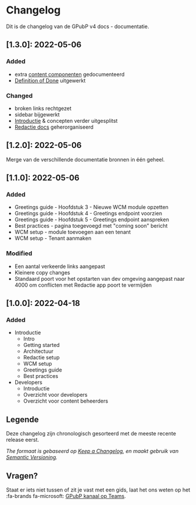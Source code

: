# Changelog

Dit is de changelog van de GPubP v4 docs - documentatie. 

## [1.3.0]: 2022-05-06
### Added
- extra [content componenten](/redactie/content/inrichten-cc) gedocumenteerd
- [Definition of Done](/modules/content/oplevering/dod) uitgewerkt

### Changed
- broken links rechtgezet
- sidebar bijgewerkt
- [Introductie](/common/content/intro) & concepten verder uitgesplitst
- [Redactie docs](/redactie/README) geherorganiseerd

## [1.2.0]: 2022-05-06

Merge van de verschillende documentatie bronnen in één geheel.

## [1.1.0]: 2022-05-06

### Added
 - Greetings guide - Hoofdstuk 3 - Nieuwe WCM module opzetten
 - Greetings guide - Hoofdstuk 4 - Greetings endpoint voorzien
 - Greetings guide - Hoofdstuk 5 - Greetings endpoint aanspreken
 - Best practices - pagina toegevoegd met "coming soon" bericht
 - WCM setup - module toevoegen aan een tenant
 - WCM setup - Tenant aanmaken

### Modified
 - Een aantal verkeerde links aangepast
 - Kleinere copy changes
 - Standaard poort voor het opstarten van dev omgeving aangepast naar 4000 om conflicten met Redactie app poort te vermijden

## [1.0.0]: 2022-04-18

### Added
- Introductie
  - Intro
  - Getting started
  - Architectuur
  - Redactie setup
  - WCM setup
  - Greetings guide
  - Best practices
- Developers
  - Introductie 
  - Overzicht voor developers
  - Overzicht voor content beheerders

## Legende
Deze changelog zijn chronologisch gesorteerd met de meeste recente release eerst. 

*The formaat is gebaseerd op [Keep a Changelog](https://keepachangelog.com/en/1.0.0/), en maakt gebruik van [Semantic Versioning](https://semver.org/spec/v2.0.0.html).* 

## Vragen?
Staat er iets niet tussen of zit je vast met een gids, laat het ons weten op het  :fa-brands fa-microsoft: [GPubP kanaal op Teams](https://teams.microsoft.com/l/team/19%3a6uuXXYDlT5uFxiLp9Se5_2ZtFQ0S-vyhUAJxBG0aMhk1%40thread.tacv2/conversations?groupId=dfced4c7-5ceb-4fa6-a8e8-0888440f2b75&tenantId=0b8b489f-5ab3-4ecb-8b0a-77c7a2138f3c).
